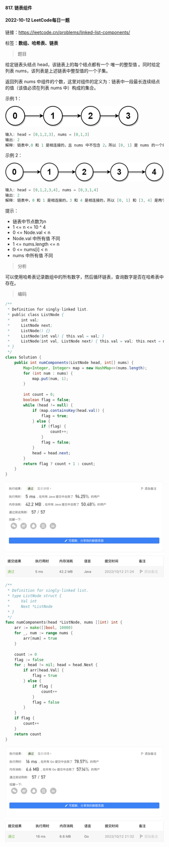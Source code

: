 #### 817. 链表组件

#### 2022-10-12 LeetCode每日一题

链接：https://leetcode.cn/problems/linked-list-components/

标签：**数组、哈希表、链表**

> 题目

给定链表头结点 head，该链表上的每个结点都有一个 唯一的整型值 。同时给定列表 nums，该列表是上述链表中整型值的一个子集。

返回列表 nums 中组件的个数，这里对组件的定义为：链表中一段最长连续结点的值（该值必须在列表 nums 中）构成的集合。

示例 1：

![img](817.链表组件.assets/lc-linkedlistcom1.jpg)

```java
输入: head = [0,1,2,3], nums = [0,1,3]
输出: 2
解释: 链表中,0 和 1 是相连接的，且 nums 中不包含 2，所以 [0, 1] 是 nums 的一个组件，同理 [3] 也是一个组件，故返回 2。
```

示例 2：

 ![img](817.链表组件.assets/lc-linkedlistcom2.jpg)

```java
输入: head = [0,1,2,3,4], nums = [0,3,1,4]
输出: 2
解释: 链表中，0 和 1 是相连接的，3 和 4 是相连接的，所以 [0, 1] 和 [3, 4] 是两个组件，故返回 2。
```


提示：

- 链表中节点数为n
- 1 <= n <= 10 ^ 4
- 0 <= Node.val < n
- Node.val 中所有值 不同
- 1 <= nums.length <= n
- 0 <= nums[i] < n
- nums 中所有值 不同

> 分析

可以使用哈希表记录数组中的所有数字，然后循环链表，查询数字是否在哈希表中存在。

> 编码

```java
/**
 * Definition for singly-linked list.
 * public class ListNode {
 *     int val;
 *     ListNode next;
 *     ListNode() {}
 *     ListNode(int val) { this.val = val; }
 *     ListNode(int val, ListNode next) { this.val = val; this.next = next; }
 * }
 */
class Solution {
    public int numComponents(ListNode head, int[] nums) {
        Map<Integer, Integer> map = new HashMap<>(nums.length);
        for (int num : nums) {
            map.put(num, 1);
        }

        int count = 0;
        boolean flag = false;
        while (head != null) {
            if (map.containsKey(head.val)) {
                flag = true;
            } else {
                if (flag) {
                    count++;
                }
                flag = false;
            }
            head = head.next;
        }
        return flag ? count + 1 : count;
    }
}
```

![image-20221012212509840](817.链表组件.assets/image-20221012212509840-5581111.png)

```go
/**
 * Definition for singly-linked list.
 * type ListNode struct {
 *     Val int
 *     Next *ListNode
 * }
 */
func numComponents(head *ListNode, nums []int) int {
    arr := make([]bool, 10000)
    for _, num := range nums {
        arr[num] = true
    }

    count := 0
    flag := false
    for ; head != nil; head = head.Next {
        if arr[head.Val] {
            flag = true
        } else {
            if flag {
                count++
            }
            flag = false
        }
    }
    if flag {
        count++
    }
    return count
}
```

![image-20221012213258656](817.链表组件.assets/image-20221012213258656-5581579.png)